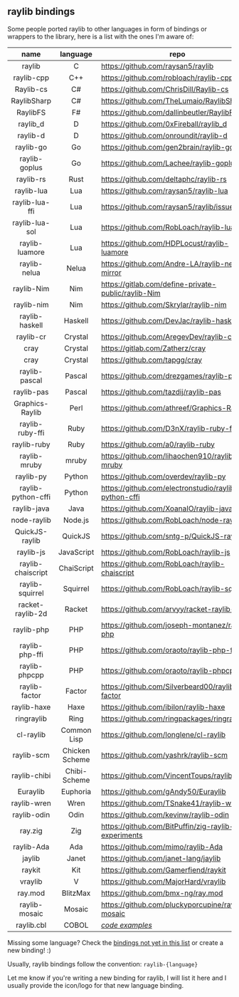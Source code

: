 ## raylib bindings

Some people ported raylib to other languages in form of bindings or wrappers to the library, here is a list with the ones I'm aware of:

|  name              | language       | repo                                                                 |
|:------------------:|:--------------:|----------------------------------------------------------------------|
| raylib             | C              | https://github.com/raysan5/raylib                                    |
| raylib-cpp         | C++            | https://github.com/robloach/raylib-cpp                               |
| Raylib-cs          | C#             | https://github.com/ChrisDill/Raylib-cs                               |
| RaylibSharp        | C#             | https://github.com/TheLumaio/RaylibSharp                             |
| RaylibFS           | F#             | https://github.com/dallinbeutler/RaylibFS                            |
| raylib_d           | D              | https://github.com/0xFireball/raylib_d                               |
| raylib-d           | D              | https://github.com/onroundit/raylib-d                                |
| raylib-go          | Go             | https://github.com/gen2brain/raylib-go                               |
| raylib-goplus      | Go             | https://github.com/Lachee/raylib-goplus                              |
| raylib-rs          | Rust           | https://github.com/deltaphc/raylib-rs                                |
| raylib-lua         | Lua            | https://github.com/raysan5/raylib-lua                                |
| raylib-lua-ffi     | Lua            | https://github.com/raysan5/raylib/issues/693                         |
| raylib-lua-sol     | Lua            | https://github.com/RobLoach/raylib-lua-sol                           |
| raylib-luamore     | Lua            | https://github.com/HDPLocust/raylib-luamore          |
| raylib-nelua       | Nelua          | https://github.com/Andre-LA/raylib-nelua-mirror      |
| raylib-Nim         | Nim            | https://gitlab.com/define-private-public/raylib-Nim                  |
| raylib-nim         | Nim            | https://github.com/Skrylar/raylib-nim                                |
| raylib-haskell     | Haskell        | https://github.com/DevJac/raylib-haskell                             |
| raylib-cr          | Crystal        | https://github.com/AregevDev/raylib-cr                               |
| cray               | Crystal        | https://gitlab.com/Zatherz/cray                                      |
| cray               | Crystal        | https://github.com/tapgg/cray                                        |
| raylib-pascal      | Pascal         | https://github.com/drezgames/raylib-pascal                           |
| raylib-pas         | Pascal         | https://github.com/tazdij/raylib-pas                                 |
| Graphics-Raylib    | Perl           | https://github.com/athreef/Graphics-Raylib                           |
| raylib-ruby-ffi    | Ruby           | https://github.com/D3nX/raylib-ruby-ffi                              |
| raylib-ruby        | Ruby           | https://github.com/a0/raylib-ruby                                    |
| raylib-mruby       | mruby          | https://github.com/lihaochen910/raylib-mruby                         |
| raylib-py          | Python         | https://github.com/overdev/raylib-py                                 |
| raylib-python-cffi | Python         | https://github.com/electronstudio/raylib-python-cffi                 |
| raylib-java        | Java           | https://github.com/XoanaIO/raylib-java                               |
| node-raylib        | Node.js        | https://github.com/RobLoach/node-raylib                              |
| QuickJS-raylib     | QuickJS        | https://github.com/sntg-p/QuickJS-raylib                             |
| raylib-js          | JavaScript     | https://github.com/RobLoach/raylib-js                                |
| raylib-chaiscript  | ChaiScript     | https://github.com/RobLoach/raylib-chaiscript                        |
| raylib-squirrel    | Squirrel       | https://github.com/RobLoach/raylib-squirrel                          |
| racket-raylib-2d   | Racket         | https://github.com/arvyy/racket-raylib-2d                            |
| raylib-php         | PHP            | https://github.com/joseph-montanez/raylib-php                        |
| raylib-php-ffi     | PHP            | https://github.com/oraoto/raylib-php-ffi                             |
| raylib-phpcpp      | PHP            | https://github.com/oraoto/raylib-phpcpp                              |
| raylib-factor      | Factor         | https://github.com/Silverbeard00/raylib-factor                       |
| raylib-haxe        | Haxe           | https://github.com/ibilon/raylib-haxe                                |
| ringraylib         | Ring           | https://github.com/ringpackages/ringraylib                           |
| cl-raylib          | Common Lisp    | https://github.com/longlene/cl-raylib                                |
| raylib-scm         | Chicken Scheme | https://github.com/yashrk/raylib-scm                                 |
| raylib-chibi       | Chibi-Scheme   | https://github.com/VincentToups/raylib-chibi                         |
| Euraylib           | Euphoria       | https://github.com/gAndy50/Euraylib                                  |
| raylib-wren        | Wren           | https://github.com/TSnake41/raylib-wren                              |
| raylib-odin        | Odin           | https://github.com/kevinw/raylib-odin                                |
| ray.zig            | Zig            | https://github.com/BitPuffin/zig-raylib-experiments                  |
| raylib-Ada         | Ada            | https://github.com/mimo/raylib-Ada                                   |
| jaylib             | Janet          | https://github.com/janet-lang/jaylib                                 |
| raykit             | Kit            | https://github.com/Gamerfiend/raykit                                 |
| vraylib            | V              | https://github.com/MajorHard/vraylib                                 |
| ray.mod            | BlitzMax       | https://github.com/bmx-ng/ray.mod                    |
| raylib-mosaic      | Mosaic         | https://github.com/pluckyporcupine/raylib-mosaic     |
| raylib.cbl         | COBOL          | *[code examples](https://github.com/Martinfx/Cobol/tree/master/OpenCobol/Games/raylib)* |
 
Missing some language? Check the [bindings not yet in this list](https://gist.github.com/raysan5/5764cc5b885183f523fce47f098f3d9b#bindings-not-yet-in-the-official-list) or create a new binding! :)

Usually, raylib bindings follow the convention: `raylib-{language}`

Let me know if you're writing a new binding for raylib, I will list it here and I usually 
provide the icon/logo for that new language binding.
